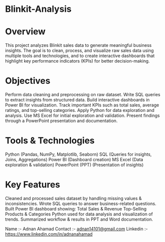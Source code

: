 # Blinkit-Analysis


# Overview
This project analyzes Blinkit sales data to generate meaningful business insights. The goal is to clean, process, and visualize raw sales data using multiple tools and technologies, and to create interactive dashboards that highlight key performance indicators (KPIs) for better decision-making.


# Objectives
Perform data cleaning and preprocessing on raw dataset.
Write SQL queries to extract insights from structured data.
Build interactive dashboards in Power BI for visualization.
Track important KPIs such as total sales, average ratings, and top-selling categories.
Apply Python for data exploration and analysis.
Use MS Excel for initial exploration and validation.
Present findings through a PowerPoint presentation and documentation.


# Tools & Technologies
Python (Pandas, NumPy, Matplotlib, Seaborn)
SQL (Queries for insights, Joins, Aggregations)
Power BI (Dashboard creation)
MS Excel (Data exploration & validation)
PowerPoint (PPT) (Presentation of insights)

# Key Features
Cleaned and processed sales dataset by handling missing values & inconsistencies.
Wrote SQL queries to answer business-related questions.
Built Power BI dashboard showing:
Total Sales & Revenue
Top-Selling Products & Categories
Python used for data analysis and visualization of trends.
Summarized workflow & results in PPT and Word documentation.

Name :- Adnan Ahamad
Contact :- adnan14101@gmail.com
Linkedin :-https://www.linkedin.com/in/adnanahamad
